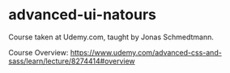# advanced-ui-natours

Course taken at Udemy.com, taught by Jonas Schmedtmann. 

Course Overview: https://www.udemy.com/advanced-css-and-sass/learn/lecture/8274414#overview
